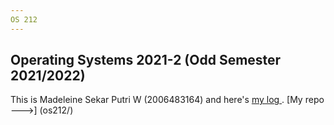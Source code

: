 ```yaml
---
OS 212
---
```

Operating Systems 2021-2 (Odd Semester
2021/2022)
-
This is Madeleine Sekar Putri W (2006483164) and here's [my log ](mylog.txt). [My repo --->] (os212/)
